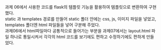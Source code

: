 과제 06에서 사용한 코드를 flask의 템플릿 기능을 활용하여 템플릿으로 변환하여 구현했다.\
static 과 templates 경로를 만들어 static 폴더 안에는 css, js, 이미지 파일을 넣었고, templates 폴더엔 html 파일들을 넣어 구분해 주었다.\
과제06에서 html파일마다 공통적으로 들어가는 부분을 과제07에서는 layout.html 파일 하나로 통일시켜서 각각의 html 코드를 보기에도 편하고 수정하기에도 편하게 만들었다. 
